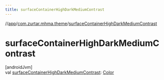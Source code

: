 ```yaml
---
title: surfaceContainerHighDarkMediumContrast
---
```

//[app](../../index.html)/[com.zurtar.mhma.theme](index.html)/[surfaceContainerHighDarkMediumContrast](surface-container-high-dark-medium-contrast.html)



# surfaceContainerHighDarkMediumContrast



[androidJvm]\
val [surfaceContainerHighDarkMediumContrast](surface-container-high-dark-medium-contrast.html): [Color](https://developer.android.com/reference/kotlin/androidx/compose/ui/graphics/Color.html)




